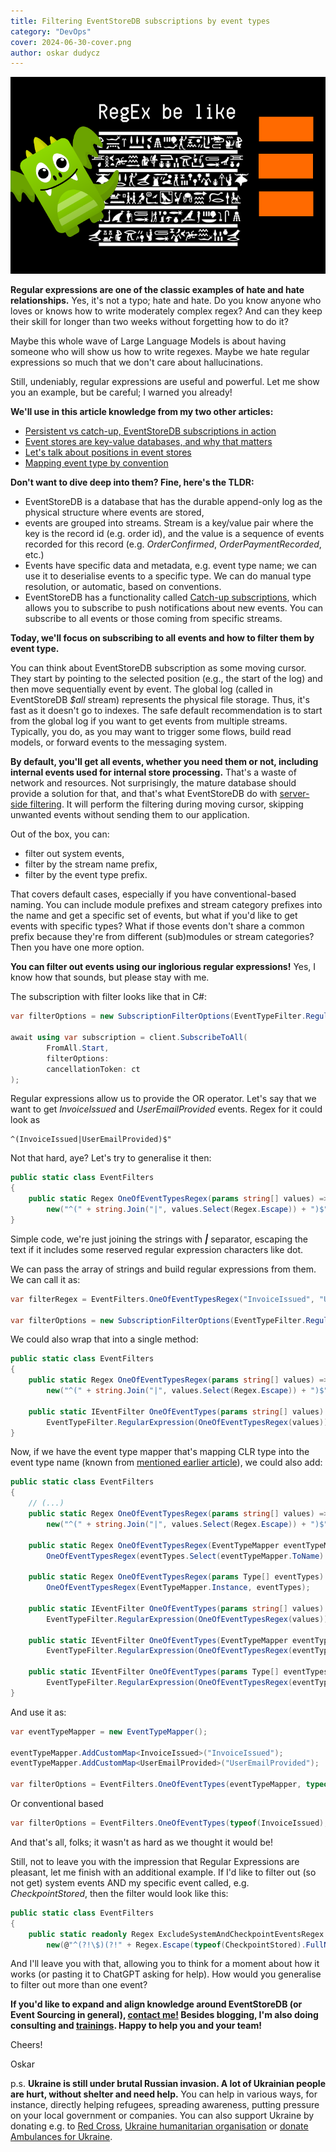 ```yaml
---
title: Filtering EventStoreDB subscriptions by event types
category: "DevOps"
cover: 2024-06-30-cover.png
author: oskar dudycz
---
```


![](2024-06-30-cover.png)

**Regular expressions are one of the classic examples of hate and hate relationships.** Yes, it's not a typo; hate and hate. Do you know anyone who loves or knows how to write moderately complex regex? And can they keep their skill for longer than two weeks without forgetting how to do it?

Maybe this whole wave of Large Language Models is about having someone who will show us how to write regexes. Maybe we hate regular expressions so much that we don't care about hallucinations.

Still, undeniably, regular expressions are useful and powerful. Let me show you an example, but be careful; I warned you already!

**We'll use in this article knowledge from my two other articles:**
- [Persistent vs catch-up, EventStoreDB subscriptions in action](/en/persistent_vs_catch_up_eventstoredb_subscriptions_in_action/)
- [Event stores are key-value databases, and why that matters](/en/event_stores_are_key_value_stores/)
- [Let's talk about positions in event stores](/en/lets_talk_about_positions_in_event_stores/)
- [Mapping event type by convention](how_to_map_event_type_by_convention/)

**Don't want to dive deep into them? Fine, here's the TLDR:**
- EventStoreDB is a database that has the durable append-only log as the physical structure where events are stored,
- events are grouped into streams. Stream is a key/value pair where the key is the record id (e.g. order id), and the value is a sequence of events recorded for this record (e.g. _OrderConfirmed_, _OrderPaymentRecorded_, etc.)
- Events have specific data and metadata, e.g. event type name; we can use it to deserialise events to a specific type. We can do manual type resolution, or automatic, based on conventions.
- EventStoreDB has a functionality called [Catch-up subscriptions](https://developers.eventstore.com/clients/grpc/subscriptions.html#subscribing-from-the-start), which allows you to subscribe to push notifications about new events. You can subscribe to all events or those coming from specific streams.

**Today, we'll focus on subscribing to all events and how to filter them by event type.**

You can think about EventStoreDB subscription as some moving cursor. They start by pointing to the selected position (e.g., the start of the log) and then move sequentially event by event. The global log (called in EventStoreDB _$all_ stream) represents the physical file storage. Thus, it's fast as it doesn't go to indexes. The safe default recommendation is to start from the global log if you want to get events from multiple streams. Typically, you do, as you may want to trigger some flows, build read models, or forward events to the messaging system.

**By default, you'll get all events, whether you need them or not, including internal events used for internal store processing.** That's a waste of network and resources. Not surprisingly, the mature database should provide a solution for that, and that's what EventStoreDB do with [server-side filtering](https://developers.eventstore.com/clients/grpc/subscriptions.html#server-side-filtering). It will perform the filtering during moving cursor, skipping unwanted events without sending them to our application.

Out of the box, you can:
- filter out system events,
- filter by the stream name prefix,
- filter by the event type prefix.

That covers default cases, especially if you have conventional-based naming. You can include module prefixes and stream category prefixes into the name and get a specific set of events, but what if you'd like to get events with specific types? What if those events don't share a common prefix because they're from different (sub)modules or stream categories? Then you have one more option.

**You can filter out events using our inglorious regular expressions!** Yes, I know how that sounds, but please stay with me. 

The subscription with filter looks like that in C#:

```csharp
var filterOptions = new SubscriptionFilterOptions(EventTypeFilter.RegularExpression("SOME REGEX"));

await using var subscription = client.SubscribeToAll(
        FromAll.Start,
        filterOptions: 
        cancellationToken: ct
);
```

Regular expressions allow us to provide the OR operator. Let's say that we want to get _InvoiceIssued_ and _UserEmailProvided_ events. Regex for it could look as

```
^(InvoiceIssued|UserEmailProvided)$"
```

Not that hard, aye? Let's try to generalise it then:

```csharp
public static class EventFilters
{
    public static Regex OneOfEventTypesRegex(params string[] values) =>
        new("^(" + string.Join("|", values.Select(Regex.Escape)) + ")$");
}
```

Simple code, we're just joining the strings with **_|_** separator, escaping the text if it includes some reserved regular expression characters like dot.

We can pass the array of strings and build regular expressions from them. We can call it as:

```csharp
var filterRegex = EventFilters.OneOfEventTypesRegex("InvoiceIssued", "UserEmailProvided");

var filterOptions = new SubscriptionFilterOptions(EventTypeFilter.RegularExpression(filterRegex ));
```

We could also wrap that into a single method:

```csharp
public static class EventFilters
{
    public static Regex OneOfEventTypesRegex(params string[] values) =>
        new("^(" + string.Join("|", values.Select(Regex.Escape)) + ")$");

    public static IEventFilter OneOfEventTypes(params string[] values) =>
        EventTypeFilter.RegularExpression(OneOfEventTypesRegex(values));
}
```

Now, if we have the event type mapper  that's mapping CLR type into the event type name (known from [mentioned earlier article](how_to_map_event_type_by_convention/)), we could also add:

```csharp
public static class EventFilters
{
    // (...)
    public static Regex OneOfEventTypesRegex(params string[] values) =>
        new("^(" + string.Join("|", values.Select(Regex.Escape)) + ")$");

    public static Regex OneOfEventTypesRegex(EventTypeMapper eventTypeMapper, params Type[] eventTypes) =>
        OneOfEventTypesRegex(eventTypes.Select(eventTypeMapper.ToName).ToArray());

    public static Regex OneOfEventTypesRegex(params Type[] eventTypes) =>
        OneOfEventTypesRegex(EventTypeMapper.Instance, eventTypes);
    
    public static IEventFilter OneOfEventTypes(params string[] values) =>
        EventTypeFilter.RegularExpression(OneOfEventTypesRegex(values));

    public static IEventFilter OneOfEventTypes(EventTypeMapper eventTypeMapper, params Type[] eventTypes) =>
        EventTypeFilter.RegularExpression(OneOfEventTypesRegex(eventTypeMapper, eventTypes));

    public static IEventFilter OneOfEventTypes(params Type[] eventTypes) =>
        EventTypeFilter.RegularExpression(OneOfEventTypesRegex(eventTypes));
}
``` 

And use it as:

```csharp
var eventTypeMapper = new EventTypeMapper();

eventTypeMapper.AddCustomMap<InvoiceIssued>("InvoiceIssued");
eventTypeMapper.AddCustomMap<UserEmailProvided>("UserEmailProvided");

var filterOptions = EventFilters.OneOfEventTypes(eventTypeMapper, typeof(ShoppingCartOpened));
```

Or conventional based

```csharp
var filterOptions = EventFilters.OneOfEventTypes(typeof(InvoiceIssued), typeof(UserEmailProvided));
```

And that's all, folks; it wasn't as hard as we thought it would be! 

Still, not to leave you with the impression that Regular Expressions are pleasant, let me finish with an additional example. If I'd like to filter out (so not get) system events AND my specific event called, e.g. _CheckpointStored_, then the filter would look like this:

```csharp
public static class EventFilters
{
    public static readonly Regex ExcludeSystemAndCheckpointEventsRegex =
        new(@"^(?!\$)(?!" + Regex.Escape(typeof(CheckpointStored).FullName!) + "$).+");
```

And I'll leave you with that, allowing you to think for a moment about how it works (or pasting it to ChatGPT asking for help). How would you generalise to filter out more than one event?

**If you'd like to expand and align knowledge around EventStoreDB (or Event Sourcing in general), [contact me!](mailto:oskar@event-driven.io) Besides blogging, I'm also doing consulting and [trainings](https://event-driven.io/en/training/). Happy to help you and your team!**

Cheers!

Oskar

p.s. **Ukraine is still under brutal Russian invasion. A lot of Ukrainian people are hurt, without shelter and need help.** You can help in various ways, for instance, directly helping refugees, spreading awareness, putting pressure on your local government or companies. You can also support Ukraine by donating e.g. to [Red Cross](https://www.icrc.org/pl/donate/ukraine), [Ukraine humanitarian organisation](https://savelife.in.ua/pl/donate/) or [donate Ambulances for Ukraine](https://www.gofundme.com/f/help-to-save-the-lives-of-civilians-in-a-war-zone).

